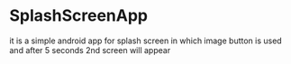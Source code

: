 # SplashScreenApp
it is a simple android app for splash screen in which image button is used and after 5 seconds 2nd screen will appear
